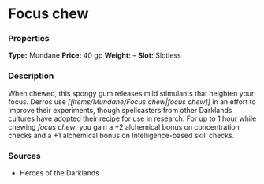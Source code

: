 ﻿---
Title: "Focus chew"
Type: "Mundane"
Price: "40 gp"
Weight: "–"
Slot: "Slotless"
Description: |
  "When chewed, this spongy gum releases mild stimulants that heighten your focus. Derros use focus chew in an effort to improve their experiments, though spellcasters from other Darklands cultures have adopted their recipe for use in research. For up to 1 hour while chewing focus chew, you gain a +2 alchemical bonus on concentration checks and a +1 alchemical bonus on Intelligence-based skill checks."
Sources: "['Heroes of the Darklands']"
---

# Focus chew

### Properties

**Type:** Mundane **Price:** 40 gp **Weight:** – **Slot:** Slotless

### Description

When chewed, this spongy gum releases mild stimulants that heighten your focus. Derros use _[[items/Mundane/Focus chew|focus chew]]_ in an effort to improve their experiments, though spellcasters from other Darklands cultures have adopted their recipe for use in research. For up to 1 hour while chewing _focus chew_, you gain a +2 alchemical bonus on concentration checks and a +1 alchemical bonus on Intelligence-based skill checks.

### Sources

* Heroes of the Darklands